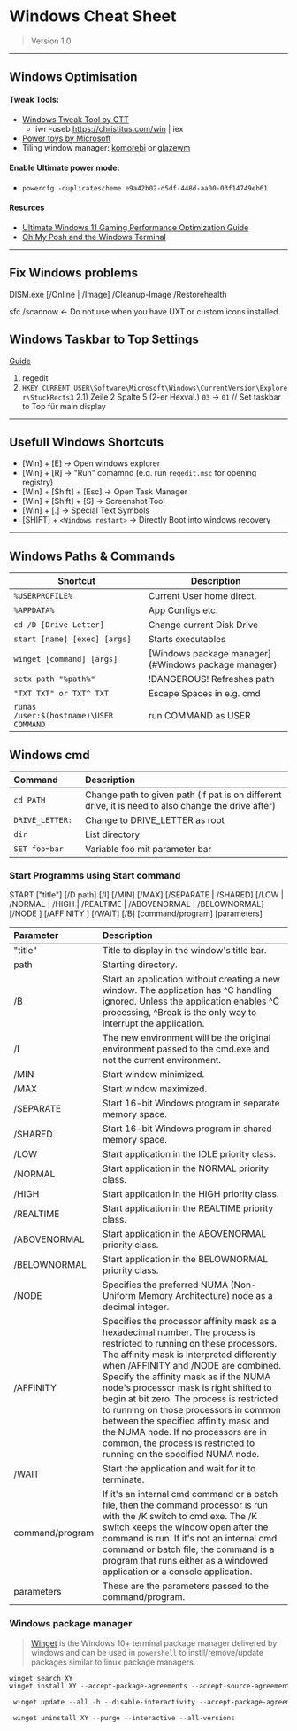# Windows Cheat Sheet
> Version 1.0

--------------------------------------------
## Windows Optimisation

#### Tweak Tools:
- [Windows Tweak Tool by CTT](https://www.youtube.com/watch?v=tPRv-ATUBe4)
  -  iwr -useb https://christitus.com/win | iex
- [Power toys by Microsoft](https://github.com/microsoft/PowerToys)
- Tiling window manager: [komorebi](https://github.com/LGUG2Z/komorebi) or [glazewm](https://github.com/glzr-io/glazewm)

#### Enable Ultimate power mode:
-  ```powercfg -duplicatescheme e9a42b02-d5df-448d-aa00-03f14749eb61```

#### Resurces
- [Ultimate Windows 11 Gaming Performance Optimization Guide](https://www.youtube.com/watch?v=4o-SZSxygzY)
- [Oh My Posh and the Windows Terminal](https://www.hanselman.com/blog/my-ultimate-powershell-prompt-with-oh-my-posh-and-the-windows-terminal)

--------------------------------------------
## Fix Windows problems

DISM.exe [/Online | /Image] /Cleanup-Image /Restorehealth

sfc /scannow <- Do not use when you have UXT or custom icons installed

## Windows Taskbar to Top Settings
[Guide](https://appuals.com/change-taskbar-location-windows-11/)
1) regedit
2) ```HKEY_CURRENT_USER\Software\Microsoft\Windows\CurrentVersion\Explorer\StuckRects3```
2.1) Zeile 2 Spalte 5 (2-er Hexval.) ```03``` -> ```01``` // Set taskbar to Top für main display
   
----------------------------------------------------------------

## Usefull  Windows Shortcuts
- [Win] + [E] -> Open windows explorer
- [Win] + [R] -> "Run" comamnd (e.g. run `regedit.msc` for opening registry)
- [Win] + [Shift] + [Esc] -> Open Task Manager
- [Win] + [Shift] + [S] -> Screenshot Tool
- [Win] + [.] -> Special Text Symbols
- [SHIFT] + `<Windows restart>` -> Directly Boot into windows recovery

----------------------------------------------------------------
## Windows Paths & Commands

Shortcut                                   | Description
-------------------------------------------|---------------------------
```%USERPROFILE%                        ```| Current User home direct.
```%APPDATA%                            ```| App Configs etc.
```cd /D [Drive Letter]                 ```| Change current Disk Drive
```start [name] [exec] [args]           ```| Starts executables
```winget [command] [args]              ```| [Windows package manager](#Windows package manager)
```setx path "%path%"                   ```| !DANGEROUS! Refreshes path
```"TXT TXT" or TXT^ TXT                ```| Escape Spaces in e.g. cmd
```runas /user:$(hostname)\USER COMMAND ```| run COMMAND as USER

## Windows cmd
| Command             | Description                                                                                         |
|:--------------------|:----------------------------------------------------------------------------------------------------|
|```cd PATH        ```| Change path to given path (if pat is on different drive, it is need to also change the drive after) |
|``` DRIVE_LETTER: ```| Change to DRIVE_LETTER as root|
|``` dir           ```| List directory |
|``` SET foo=bar   ```| Variable foo mit parameter bar |

### Start Programms using Start command
START ["title"] [/D path] [/I] [/MIN] [/MAX] [/SEPARATE | /SHARED]
         [/LOW | /NORMAL | /HIGH | /REALTIME | /ABOVENORMAL | /BELOWNORMAL]
         [/NODE <NUMA node>] [/AFFINITY <hex affinity mask>] [/WAIT] [/B]
         [command/program] [parameters]

| Parameter   | Description |
|:------------|:----------------------------------------------------------------------------------------------------|
| "title"     | Title to display in the window's title bar. |
| path	      | Starting directory. |
| /B	        | Start an application without creating a new window. The application has ^C handling ignored. Unless the application enables ^C processing, ^Break is the only way to interrupt the application. |
| /I	        | The new environment will be the original environment passed to the cmd.exe and not the current environment. |
| /MIN	      | Start window minimized. |
| /MAX	      | Start window maximized. |
| /SEPARATE   |	Start 16-bit Windows program in separate memory space. |
| /SHARED	    | Start 16-bit Windows program in shared memory space. |
| /LOW	      | Start application in the IDLE priority class. |
| /NORMAL	    | Start application in the NORMAL priority class. |
| /HIGH	      |Start application in the HIGH priority class. |
| /REALTIME   |	Start application in the REALTIME priority class. |
| /ABOVENORMAL|	Start application in the ABOVENORMAL priority class. |
| /BELOWNORMAL|	Start application in the BELOWNORMAL priority class. |
| /NODE	      | Specifies the preferred NUMA (Non-Uniform Memory Architecture) node as a decimal integer. |
| /AFFINITY	  | Specifies the processor affinity mask as a hexadecimal number. The process is restricted to running on these processors. The affinity mask is interpreted differently when /AFFINITY and /NODE are combined. Specify the affinity mask as if the NUMA node's processor mask is right shifted to begin at bit zero. The process is restricted to running on those processors in common between the specified affinity mask and the NUMA node. If no processors are in common, the process is restricted to running on the specified NUMA node. |
| /WAIT	      | Start the application and wait for it to terminate. |
| command/program |	If it's an internal cmd command or a batch file, then the command processor is run with the /K switch to cmd.exe. The /K switch keeps the window open after the command is run. If it's not an internal cmd command or batch file, the command is a program that runs either as a windowed application or a console application. |
| parameters	| These are the parameters passed to the command/program. |

### Windows package manager
> [Winget](https://learn.microsoft.com/en-us/windows/package-manager/winget/) is the Windows 10+ terminal package manager delivered by windows and can be used in `powershell` to instll/remove/update packages similar to linux package managers.

```powershell
winget search XY
winget install XY --accept-package-agreements --accept-source-agreements
```

```powershell
 winget update --all -h --disable-interactivity --accept-package-agreements --accept-source-agreements
```

```powershell
 winget uninstall XY --purge --interactive --all-versions
```
